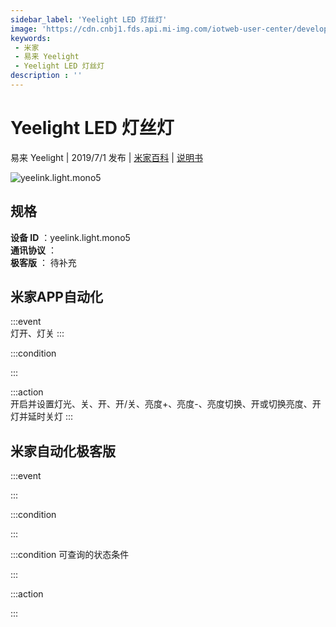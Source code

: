 ```yaml
---
sidebar_label: 'Yeelight LED 灯丝灯'
image: 'https://cdn.cnbj1.fds.api.mi-img.com/iotweb-user-center/developer_1679047613204r5RoaKhv.png?GalaxyAccessKeyId=AKVGLQWBOVIRQ3XLEW&Expires=9223372036854775807&Signature=5viEuOOTxqI4cBg1u3hwEBkYARc='
keywords: 
 - 米家
 - 易来 Yeelight
 - Yeelight LED 灯丝灯
description : ''
---
```

# Yeelight LED 灯丝灯

易来 Yeelight | 2019/7/1 发布 | [米家百科](https://home.mi.com/webapp/content/baike/product/index.html?model=yeelink.light.mono5) | [说明书](https://home.mi.com/views/introduction.html?model=yeelink.light.mono5&region=cn)

![yeelink.light.mono5](https://cdn.cnbj1.fds.api.mi-img.com/iotweb-user-center/developer_1679047613204r5RoaKhv.png?GalaxyAccessKeyId=AKVGLQWBOVIRQ3XLEW&Expires=9223372036854775807&Signature=5viEuOOTxqI4cBg1u3hwEBkYARc=)

## 规格  
> 
**设备 ID** ：yeelink.light.mono5  
**通讯协议** ：  
**极客版**  ： 待补充 


## 米家APP自动化  

:::event  
灯开、灯关
:::

:::condition  

:::

:::action   
开启并设置灯光、关、开、开/关、亮度+、亮度-、亮度切换、开或切换亮度、开灯并延时关灯
:::

## 米家自动化极客版  

:::event  

:::

:::condition  

:::

:::condition 可查询的状态条件  

:::

:::action  

:::

        
